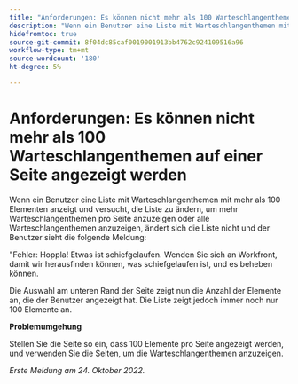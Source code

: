 ```yaml
---
title: "Anforderungen: Es können nicht mehr als 100 Warteschlangenthemen auf einer Seite angezeigt werden."
description: "Wenn ein Benutzer eine Liste mit Warteschlangenthemen mit mehr als 100 Elementen anzeigt und versucht, die Liste zu ändern, um mehr Warteschlangenthemen pro Seite anzuzeigen oder alle Warteschlangenthemen anzuzeigen, ändert sich die Liste nicht und der Benutzer sieht eine Fehlermeldung."
hidefromtoc: true
source-git-commit: 8f04dc85caf0019001913bb4762c924109516a96
workflow-type: tm+mt
source-wordcount: '180'
ht-degree: 5%

---
```



# Anforderungen: Es können nicht mehr als 100 Warteschlangenthemen auf einer Seite angezeigt werden

Wenn ein Benutzer eine Liste mit Warteschlangenthemen mit mehr als 100 Elementen anzeigt und versucht, die Liste zu ändern, um mehr Warteschlangenthemen pro Seite anzuzeigen oder alle Warteschlangenthemen anzuzeigen, ändert sich die Liste nicht und der Benutzer sieht die folgende Meldung:

&quot;Fehler: Hoppla! Etwas ist schiefgelaufen. Wenden Sie sich an Workfront, damit wir herausfinden können, was schiefgelaufen ist, und es beheben können.

Die Auswahl am unteren Rand der Seite zeigt nun die Anzahl der Elemente an, die der Benutzer angezeigt hat. Die Liste zeigt jedoch immer noch nur 100 Elemente an.

**Problemumgehung**

Stellen Sie die Seite so ein, dass 100 Elemente pro Seite angezeigt werden, und verwenden Sie die Seiten, um die Warteschlangenthemen anzuzeigen.

_Erste Meldung am 24. Oktober 2022._


